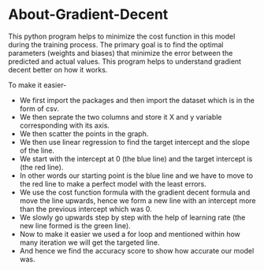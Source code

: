 # About-Gradient-Decent
This python program helps to minimize the cost function in this model during the training process. The primary goal is to find the optimal parameters (weights and biases) that minimize the error between the predicted and actual values.
This program helps to understand gradient decent better on how it works.

To make it easier-
- We first import the packages and then import the dataset which is in the form of csv.
- We then seprate the two columns and store it X and y variable corresponding with its axis.
- We then scatter the points in the graph.
- We then use linear regression to find the target intercept and the slope of the line.
- We start with the intercept at 0 (the blue line) and the target intercept is (the red line).
- In other words our starting point is the blue line and we have to move to the red line to make a perfect model with the least errors.
- We use the cost function formula with the gradient decent formula and move the line upwards, hence we form a new line with an intercept more than the previous intercept which was 0.
- We slowly go upwards step by step with the help of learning rate (the new line formed is the green line).
- Now to make it easier we used a for loop and mentioned within how many iteration we will get the targeted line.
- And hence we find the accuracy score to show how accurate our model was.
